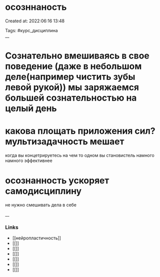 # осозннаность

Created at: 2022:06:16 13:48

Tags: #курс_дисциплина  
__ 

# Сознательно вмешиваясь в свое поведение (даже в небольшом деле(например чистить зубы левой рукой)) мы заряжаемся большей сознательностью на целый день

# какова площать приложения сил?                                                                     мультизадачность мешает

когда вы концетрируетесь на чем то одном вы становистель намного намного эффективнее 

# осознанность ускоряет самодисциплину

не нужно смешивать дела в себе


__

### Links
- [[нейропластичность]]
- [[]]
- [[]]
- [[]]
- [[]]
- [[]]
- [[]]